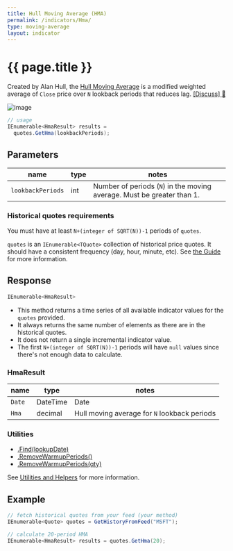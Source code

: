 ```yaml
---
title: Hull Moving Average (HMA)
permalink: /indicators/Hma/
type: moving-average
layout: indicator
---
```


# {{ page.title }}

Created by Alan Hull, the [Hull Moving Average](https://alanhull.com/hull-moving-average) is a modified weighted average of `Close` price over `N` lookback periods that reduces lag.
[[Discuss] :speech_balloon:]({{site.github.repository_url}}/discussions/252 "Community discussion about this indicator")

![image]({{site.baseurl}}/assets/charts/Hma.png)

```csharp
// usage
IEnumerable<HmaResult> results =
  quotes.GetHma(lookbackPeriods);  
```

## Parameters

| name | type | notes
| -- |-- |--
| `lookbackPeriods` | int | Number of periods (`N`) in the moving average.  Must be greater than 1.

### Historical quotes requirements

You must have at least `N+(integer of SQRT(N))-1` periods of `quotes`.

`quotes` is an `IEnumerable<TQuote>` collection of historical price quotes.  It should have a consistent frequency (day, hour, minute, etc).  See [the Guide]({{site.baseurl}}/guide/#historical-quotes) for more information.

## Response

```csharp
IEnumerable<HmaResult>
```

- This method returns a time series of all available indicator values for the `quotes` provided.
- It always returns the same number of elements as there are in the historical quotes.
- It does not return a single incremental indicator value.
- The first `N+(integer of SQRT(N))-1` periods will have `null` values since there's not enough data to calculate.

### HmaResult

| name | type | notes
| -- |-- |--
| `Date` | DateTime | Date
| `Hma` | decimal | Hull moving average for `N` lookback periods

### Utilities

- [.Find(lookupDate)]({{site.baseurl}}/utilities#find-indicator-result-by-date)
- [.RemoveWarmupPeriods()]({{site.baseurl}}/utilities#remove-warmup-periods)
- [.RemoveWarmupPeriods(qty)]({{site.baseurl}}/utilities#remove-warmup-periods)

See [Utilities and Helpers]({{site.baseurl}}/utilities#utilities-for-indicator-results) for more information.

## Example

```csharp
// fetch historical quotes from your feed (your method)
IEnumerable<Quote> quotes = GetHistoryFromFeed("MSFT");

// calculate 20-period HMA
IEnumerable<HmaResult> results = quotes.GetHma(20);
```

